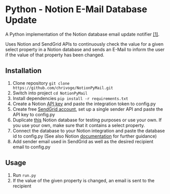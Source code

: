 # Python - Notion E-Mail Database Update 
A Python implementation of the Notion database email update notifier [[1]](https://github.com/makenotion/notion-sdk-js/tree/main/examples/database-email-update).

Uses Notion and SendGrid APIs to continuously check the value for a given select property in a Notion database and sends an E-Mail to inform the user if the value of that property has been changed.

## Installation 

1. Clone repository `git clone https://github.com/chrivoge/NotionPyMail.git`
2. Switch into project `cd NotionPyMail`
3. Install dependencies  `pip install -r requirements.txt`
4. Create a Notion [API key](https://www.notion.com/my-integrations) and paste the integration token to config.py
5. Create free [SendGrid account](https://signup.sendgrid.com/), set up a single sender API and paste the API key to config.py
6. Duplicate [this](https://www.notion.com/5b593126d3eb401db62c83cbe362d2d5?v=a44397b3675545f389a6f28282c402ae) Notion database for testing purposes or use your own. If you use your own, make sure that it contains a select property.
7. Connect the database to your Notion integration and paste the database id to config.py (See also Notion [documentation](https://developers.notion.com/docs/getting-started#share-a-database-with-your-integration) for further guidance)
8. Add sender email used in SendGrid as well as the desired recipient email to config.py

## Usage

1. Run `run.py` 
2. If the value of the given property is changed, an email is sent to the recipient 
